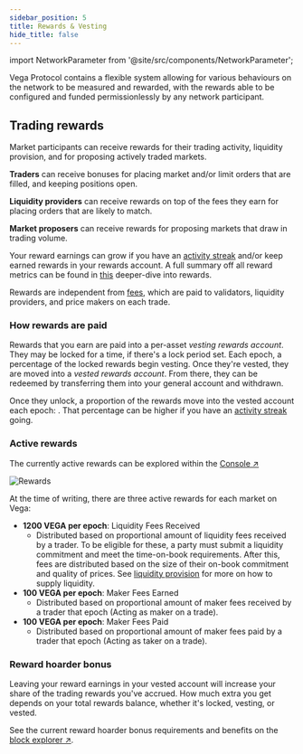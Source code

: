 ```yaml
---
sidebar_position: 5
title: Rewards & Vesting
hide_title: false
---
```


import NetworkParameter from '@site/src/components/NetworkParameter';

Vega Protocol contains a flexible system allowing for various behaviours on the network to be measured and rewarded, with the rewards able to be configured and funded permissionlessly by any network participant.

## Trading rewards
Market participants can receive rewards for their trading activity, liquidity provision, and for proposing actively traded markets.

**Traders** can receive bonuses for placing market and/or limit orders that are filled, and keeping positions open. 

**Liquidity providers** can receive rewards on top of the fees they earn for placing orders that are likely to match. 

**Market proposers** can receive rewards for proposing markets that draw in trading volume. 

Your reward earnings can grow if you have an [activity streak](./activity.md) and/or keep earned rewards in your rewards account. A full summary off all reward metrics can be found in [this](../trading-on-vega/discounts-rewards.md) deeper-dive into rewards.

Rewards are independent from [fees](./fees.md), which are paid to validators, liquidity providers, and price makers on each trade.

### How rewards are paid
Rewards that you earn are paid into a per-asset *vesting rewards account*. They may be locked for a time, if there's a lock period set. Each epoch, a percentage of the locked rewards begin vesting. Once they're vested, they are moved into a *vested rewards account*. From there, they can be redeemed by transferring them into your general account and withdrawn.

Once they unlock, a proportion of the rewards move into the vested account each epoch: <NetworkParameter frontMatter={frontMatter} name="current rate" param="rewards.vesting.baseRate" formatter="percent" />. That percentage can be higher if you have an [activity streak](#activity-streak) going.

### Active rewards

The currently active rewards can be explored within the [Console ↗](https://console.vega.xyz/#/rewards)

![Rewards](/img/101/rewards.png)

At the time of writing, there are three active rewards for each market on Vega:

 - **1200 VEGA per epoch**: Liquidity Fees Received
   - Distributed based on proportional amount of liquidity fees received by a trader. To be eligible for these, a party must submit a liquidity commitment and meet the time-on-book requirements. After this, fees are distributed based on the size of their on-book commitment and quality of prices. See [liquidity provision](./liquidity-provision.md) for more on how to supply liquidity.
 - **100 VEGA per epoch**: Maker Fees Earned
   - Distributed based on proportional amount of maker fees received by a trader that epoch (Acting as maker on a trade).
 - **100 VEGA per epoch**: Maker Fees Paid
   - Distributed based on proportional amount of maker fees paid by a trader that epoch (Acting as taker on a trade).

### Reward hoarder bonus
Leaving your reward earnings in your vested account will increase your share of the trading rewards you've accrued. How much extra you get depends on your total rewards balance, whether it's locked, vesting, or vested.

See the current reward hoarder bonus requirements and benefits on the [block explorer ↗](https://explorer.vega.xyz/network-parameters#rewards.vesting.benefitTiers).
